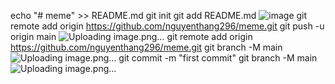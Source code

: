 echo "# meme" >> README.md
git init
git add README.md
![image](https://github.com/nguyenthang296/meme/assets/130072062/318b6bca-7473-4a08-8a3b-74973b1460b6)
git remote add origin https://github.com/nguyenthang296/meme.git
git push -u origin main
![Uploading image.png…]()
git remote add origin https://github.com/nguyenthang296/meme.git
git branch -M main
![Uploading image.png…]()
git commit -m "first commit"
git branch -M main
![Uploading image.png…]()
